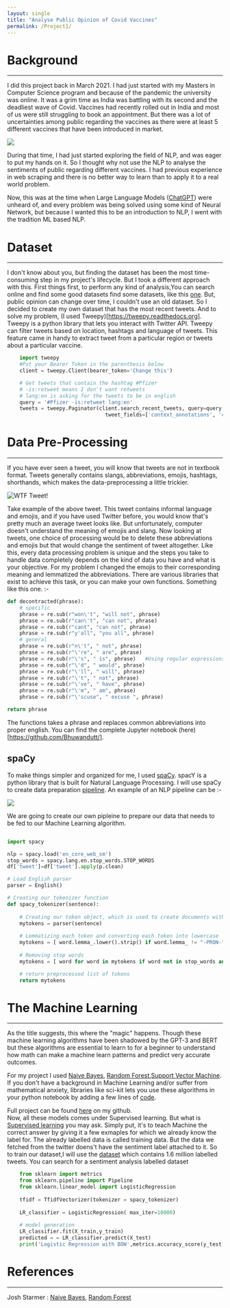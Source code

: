 ```yaml
---
layout: single
title: "Analyse Public Opinion of Covid Vaccines"
permalink: /Project1/
---
```



# Background

---
I did this project back in March 2021. I had just started with my Masters in Computer Science program and because of the
pandemic the university was online. It was a grim time as India was battling with its second and the deadliest wave of Covid.
Vaccines had recently rolled out in India and most of us were still struggling to book an appointment. But there was a 
lot of uncertainties among public regarding the vaccines as there were at least 5 different vaccines that have 
been introduced in market.

![](../media/giphy.gif)


During that time, I had just started exploring the field of NLP, and was eager to put my hands on it. So I thought why 
not use the NLP to analyse the sentiments of public regarding different vaccines. I had previous experience in web scraping 
and there is no better way to learn than to apply it to a real world problem.

Now, this was at the time when Large Language Models ([ChatGPT](https://chat.openai.com)) were unheard of, and every problem was being solved using some
kind of Neural Network, but because I wanted this to be an introduction to NLP, I went with the tradition ML based NLP.

# Dataset

---

I don't know about you, but finding the dataset has been the most time-consuming step in my project's lifecycle. But I took a different approach with this. First things first, to perform any kind of analysis,You can search online and find some good datasets find some datasets, like this [one](https://www.kaggle.com/datasets/gpreda/all-covid19-vaccines-tweets). But, public opinion can change over time, I couldn't use an old dataset. So I decided to create my own dataset that has the most recent tweets. And to solve my problem, (I used Tweepy)[https://tweepy.readthedocs.org]. Tweepy is a python library that lets you interact with Twitter API. Tweepy can filter tweets based on location, hashtags and language of tweets. This 
feature came in handy to extract tweet from a particular region or tweets about a particular vaccine.

<!--I used the [twint](https://github.com/twintproject/twint). Twint is a beautiful libraby that lets your scrape tweets right off the hook. (You don't have to register for an api either.) 
-->

```python
    import tweepy
    #Put your Bearer Token in the parenthesis below
    client = tweepy.Client(bearer_token='Change this')

    # Get tweets that contain the hashtag #Pfizer
    # -is:retweet means I don't want retweets
    # lang:en is asking for the tweets to be in english
    query = '#Pfizer -is:retweet lang:en'
    tweets = tweepy.Paginator(client.search_recent_tweets, query=query,
                                tweet_fields=['context_annotations', 'created_at'], max_results=100).flatten(limit=1000)
```

# Data Pre-Processing

---

If you have ever seen a tweet, you will know that tweets are not in textbook format. Tweets generally contains slangs, abbreviations,
emojis, hashtags, shorthands, which makes the data-preprocessing a little trickier.

![WTF Tweet!](../media/GSTweet.png)

Take example of the above tweet. This tweet contains informal language and emojis, and if you have used Twitter before, you would know that's pretty much an average tweet looks like. But unfortunately, computer doesn't understand the meaning of emojis and slang. Now looking at tweets, one choice of processing would be to delete these abbreviations and emojis but that would change the sentiment of tweet altogether. Like this, every data processing problem is unique and the steps you take to handle data completely depends on the kind of data you have and what is your objective. For my problem I changed the emojis to their corresponding meaning and lemmatized the abbreviations. There are various libraries that exist to  achieve this task, or you can make your own functions. Something like this one. :- 
```python
def decontracted(phrase):
    # specific
    phrase = re.sub(r"won\'t", "will not", phrase)
    phrase = re.sub(r"can\'t", "can not", phrase)
    phrase = re.sub(r"cant", "can not", phrase)
    phrase = re.sub(r"y'all", "you all", phrase)
    # general
    phrase = re.sub(r"n\'t", " not", phrase)
    phrase = re.sub(r"\'re", " are", phrase)
    phrase = re.sub(r"\'s", " is", phrase)   #Using regular expressions to expand the contractions
    phrase = re.sub(r"\'d", " would", phrase)
    phrase = re.sub(r"\'ll", " will", phrase)
    phrase = re.sub(r"\'t", " not", phrase)
    phrase = re.sub(r"\'ve", " have", phrase)
    phrase = re.sub(r"\'m", " am", phrase)
    phrase = re.sub(r"\'scuse", " excuse ", phrase)

return phrase
```
The functions takes a phrase and replaces common abbreviations into proper english. 
You can find the complete Jupyter notebook (here)[https://github.com/Bhuwandutt/].

## spaCy

To make things simpler and organized for me, I used [spaCy](https://spacy.io). spacY is a python library that is built for Natural Language Processing. I will use spaCy to create  data preparation [pipeline](https://spacy.io/usage/processing-pipelines). An example of an NLP pipeline can be :- 


![](../media/spacy-pipeline.png)

We are going to create our own pipleine to prepare our data  that needs to be fed to our Machine Learning algorithm. 

```python

import spacy

nlp = spacy.load('en_core_web_sm')
stop_words = spacy.lang.en.stop_words.STOP_WORDS
df['tweet']=df['tweet'].apply(p.clean)

# Load English parser
parser = English()

# Creating our tokenizer function
def spacy_tokenizer(sentence):
    
    # Creating our token object, which is used to create documents with linguistic annotations.
    mytokens = parser(sentence)
    
    # Lemmatizing each token and converting each token into lowercase
    mytokens = [ word.lemma_.lower().strip() if word.lemma_ != "-PRON-" else word.lower_ for word in nlp(str(mytokens))]
    
    # Removing stop words
    mytokens = [ word for word in mytokens if word not in stop_words and word not in punctuations ]

    # return preprocessed list of tokens
    return mytokens

```

# The Machine Learning

---

As the title suggests, this where the "magic" happens. Though these machine learning algorithms have been shadowed by the GPT-3 and BERT but these algorithms are essential to learn to for a beginner to understand how math can make a machine learn patterns and predict very accurate outcomes.  

For my project I used [Naive Bayes](https://www.youtube.com/watch?v=O2L2Uv9pdDA), [Random Forest](https://www.youtube.com/watch?v=J4Wdy0Wc_xQ),[Support Vector Machine](https://www.youtube.com/watch?v=efR1C6CvhmE). If you don't have a background in Machine Learning  and/or suffer from mathematical anxiety, libraries like sci-kit lets you use these algorithms in your python notebook by adding a few lines of [code](https://scikit-learn.org/stable/supervised_learning.html).

Full project can be found [here](https://github.com/BhuwanDutt/) on my github.  
Now, all these models comes under Supervised learning. But what is [Supervised learning](https://www.datacamp.com/blog/supervised-machine-learning) you may ask. Simply put, it's to teach Machine the correct answer by giving it a few exmaples for which we already know the label for. The already labelled data is called training data. 
But the data we fetched from the twitter doens't have the sentiment label attached to it. So to train our dataset,I  will use the [dataset](https://www.kaggle.com/datasets/kazanova/sentiment140) which contains 1.6 million labelled tweets. You can search for a sentiment analysis labelled dataset 
    

```python
    from sklearn import metrics
    from sklearn.pipeline import Pipeline
    from sklearn.linear_model import LogisticRegression
    
    tfidf = TfidfVectorizer(tokenizer = spacy_tokenizer)
    
    LR_classifier = LogisticRegression( max_iter=10000)
   
    # model generation
    LR_classifier.fit(X_train,y_train)
    predicted = = LR_classifier.predict(X_test)
    print('Logistic Regression with BOW',metrics.accuracy_score(y_test, predicted))
```

<!---
#### Bias and Variance

In machine learning, we often train models to make predictions or decisions based on data. Bias and variance are two important concepts that help us understand how well our model performs.  

Bias refers to the error that occurs due to the simplifying assumptions made by the model. A model with high bias tends to be too simple, making strong assumptions that may not be realistic. For example, if we  have a linear regression model to predict housing prices but the model assumes that the relationship between 
the features and the price is always a straight line, it might struggle to capture more complex patterns, leading to high bias.

Variance, on the other hand, refers to the amount that the predictions of a model vary for different training sets. 
It measures the model's sensitivity to the specific data points it's trained on. A model with high variance is overly 
complex and can "overfit" the training data. This leads to poor performance when the model encounters new, unseen data.
To achieve good predictive performance, we aim to strike a balance between bias and variance. 
This is known as the bias-variance tradeoff.
We want our model to have enough complexity to capture the underlying patterns in the data (low bias) while avoiding
over-fitting and maintaining generalizability (low variance).
Understanding bias and variance allows us to diagnose and address issues with our models.
--->

# References

---

Josh Starmer : [Naive Bayes](https://www.youtube.com/watch?v=O2L2Uv9pdDA), [Random Forest](https://www.youtube.com/watch?v=J4Wdy0Wc_xQ)